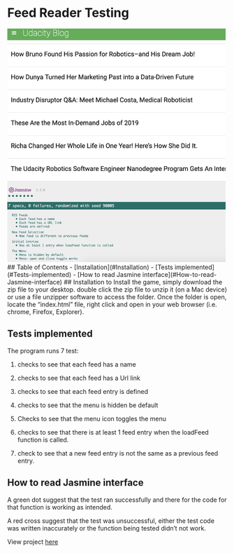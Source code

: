 # Feed Reader Testing
<img src="https://github.com/H-R-Design/Udacity-FEND-Feed-Reader-Testing/blob/master/img/Feed%20Reader%20Test.png" width="500" height= "533"/>
## Table of Contents
- [Installation](#Installation)
- [Tests implemented](#Tests-implemented)
- [How to read Jasmine interface](#How-to-read-Jasmine-interface)
## Installation
to Install the game, simply download the zip file to your desktop. double click the zip file to unzip it (on a Mac device) or use a file unzipper software to access the folder. 
Once the folder is open, locate the “index.html” file, right click and open in your web browser (i.e. chrome, Firefox, Explorer). 

## Tests implemented
The program runs 7 test:

1. checks to see that each feed has a name
2. checks to see that each feed has a Url link 
3. checks to see that each feed entry is defined 

4. checks to see that the menu is hidden be default 
5. Checks to see that the menu icon toggles the menu

6. checks to see that there is at least 1 feed entry when the loadFeed function is called. 
7. check to see that a new feed entry is not the same as a previous feed entry.

## How to read Jasmine interface

A green dot suggest that the test ran successfully and there for the code for that function is working as intended. 

A red cross suggest that the test was unsuccessful, either the test code was written inaccurately or the function being tested didn’t not work.  

View project <a href="https://h-r-design.github.io/Udacity-FEND-Feed-Reader-Testing/#"> here</a> 
